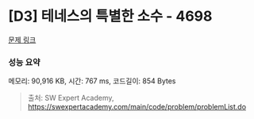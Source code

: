 # [D3] 테네스의 특별한 소수 - 4698 

[문제 링크](https://swexpertacademy.com/main/code/problem/problemDetail.do?contestProbId=AWRuoqCKkE0DFAXt) 

### 성능 요약

메모리: 90,916 KB, 시간: 767 ms, 코드길이: 854 Bytes



> 출처: SW Expert Academy, https://swexpertacademy.com/main/code/problem/problemList.do